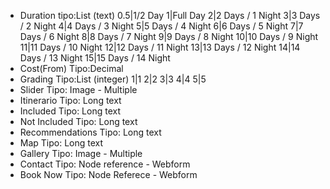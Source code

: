 - Duration 
  tipo:List (text)
  0.5|1/2 Day
  1|Full Day
  2|2 Days / 1 Night
  3|3 Days / 2 Night
  4|4 Days / 3 Night
  5|5 Days / 4 Night
  6|6 Days / 5 Night
  7|7 Days / 6 Night
  8|8 Days / 7 Night
  9|9 Days / 8 Night
  10|10 Days / 9 Night
  11|11 Days / 10 Night
  12|12 Days / 11 Night
  13|13 Days / 12 Night
  14|14 Days / 13 Night
  15|15 Days / 14 Night
- Cost(From)
  Tipo:Decimal
- Grading
  Tipo:List (integer)
  1|1
  2|2
  3|3
  4|4
  5|5
- Slider
  Tipo: Image - Multiple
- Itinerario
  Tipo: Long text
- Included
  Tipo: Long text
- Not Included
  Tipo: Long text
- Recommendations
  Tipo: Long text
- Map
  Tipo: Long text
- Gallery
  Tipo: Image - Multiple
- Contact
  Tipo: Node reference - Webform
- Book Now
  Tipo: Node Referece - Webform







